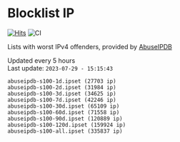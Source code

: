 # Blocklist IP

[![Hits](https://hits.seeyoufarm.com/api/count/incr/badge.svg?url=https%3A%2F%2Fgithub.com%2Fborestad%2Fblocklist-ip%2F&count_bg=%2379C83D&title_bg=%23555555&icon=&icon_color=%23E7E7E7&title=hits&edge_flat=false)](https://hits.seeyoufarm.com)  ![CI](https://img.shields.io/github/workflow/status/borestad/blocklist-ip/CI?style=flat-square)

Lists with worst IPv4 offenders, provided by [AbuseIPDB](https://www.abuseipdb.com/)

<!-- FOOTER-PLACEHOLDER -->
Updated every 5 hours<br>
Last update: `2023-07-29 - 15:15:43`
```
abuseipdb-s100-1d.ipset (27703 ip)
abuseipdb-s100-2d.ipset (31984 ip)
abuseipdb-s100-3d.ipset (34625 ip)
abuseipdb-s100-7d.ipset (42246 ip)
abuseipdb-s100-30d.ipset (65109 ip)
abuseipdb-s100-60d.ipset (71558 ip)
abuseipdb-s100-90d.ipset (120889 ip)
abuseipdb-s100-120d.ipset (159924 ip)
abuseipdb-s100-all.ipset (335837 ip)
```
